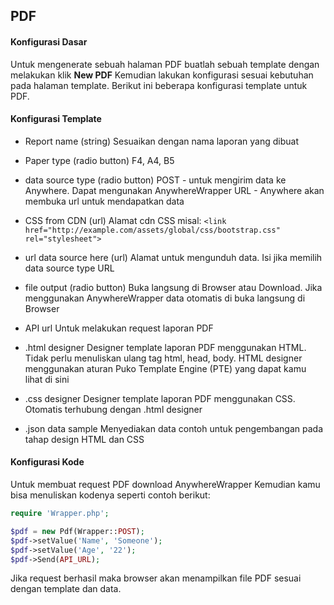 ## PDF

#### Konfigurasi Dasar

Untuk mengenerate sebuah halaman PDF buatlah sebuah template dengan melakukan klik **New PDF** 
Kemudian lakukan konfigurasi sesuai kebutuhan pada halaman template. 
Berikut ini beberapa konfigurasi template untuk PDF.

#### Konfigurasi Template

- Report name (string)
Sesuaikan dengan nama laporan yang dibuat

- Paper type (radio button)
F4, A4, B5

- data source type (radio button)
POST - untuk mengirim data ke Anywhere. Dapat mengunakan AnywhereWrapper
URL - Anywhere akan membuka url untuk mendapatkan data

- CSS from CDN (url)
Alamat cdn CSS misal: `<link href="http://example.com/assets/global/css/bootstrap.css" rel="stylesheet">`

- url data source here (url)
Alamat untuk mengunduh data. Isi jika memilih data source type URL

- file output (radio button)
Buka langsung di Browser atau Download. Jika menggunakan AnywhereWrapper data otomatis di buka langsung di Browser

- API url
Untuk melakukan request laporan PDF

- .html designer
Designer template laporan PDF menggunakan HTML. Tidak perlu menuliskan ulang tag html, head, body. HTML designer menggunakan aturan Puko Template Engine (PTE) yang dapat kamu lihat di sini

- .css designer
Designer template laporan PDF menggunakan CSS. Otomatis terhubung dengan .html designer

- .json data sample
Menyediakan data contoh untuk pengembangan pada tahap design HTML dan CSS

#### Konfigurasi Kode

Untuk membuat request PDF download AnywhereWrapper Kemudian kamu bisa menuliskan kodenya seperti contoh berikut:

```php
require 'Wrapper.php';

$pdf = new Pdf(Wrapper::POST);
$pdf->setValue('Name', 'Someone');
$pdf->setValue('Age', '22');
$pdf->Send(API_URL);
```

Jika request berhasil maka browser akan menampilkan file PDF sesuai dengan template dan data.
